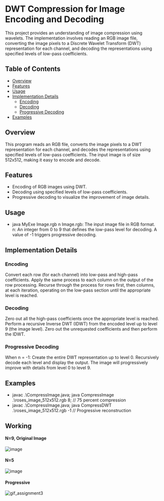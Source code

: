# DWT Compression for Image Encoding and Decoding

This project provides an understanding of image compression using wavelets. The implementation involves reading an RGB image file, converting the image pixels to a Discrete Wavelet Transform (DWT) representation for each channel, and decoding the representations using specified levels of low-pass coefficients.

## Table of Contents

- [Overview](#overview)
- [Features](#features)
- [Usage](#usage)
- [Implementation Details](#implementation-details)
  - [Encoding](#encoding)
  - [Decoding](#decoding)
  - [Progressive Decoding](#progressive-decoding)
- [Examples](#examples)

## Overview

This program reads an RGB file, converts the image pixels to a DWT representation for each channel, and decodes the representations using specified levels of low-pass coefficients. The input image is of size 512x512, making it easy to encode and decode.

## Features

- Encoding of RGB images using DWT.
- Decoding using specified levels of low-pass coefficients.
- Progressive decoding to visualize the improvement of image details.

## Usage
- java MyExe Image.rgb n
Image.rgb: The input image file in RGB format.
n: An integer from 0 to 9 that defines the low-pass level for decoding. A value of -1 triggers progressive decoding.

## Implementation Details
### Encoding
Convert each row (for each channel) into low-pass and high-pass coefficients.
Apply the same process to each column on the output of the row processing.
Recurse through the process for rows first, then columns, at each iteration, operating on the low-pass section until the appropriate level is reached.

### Decoding
Zero out all the high-pass coefficients once the appropriate level is reached.
Perform a recursive Inverse DWT (IDWT) from the encoded level up to level 9 (the image level).
Zero out the unrequested coefficients and then perform the IDWT.

### Progressive Decoding
When n = -1:
Create the entire DWT representation up to level 0.
Recursively decode each level and display the output.
The image will progressively improve with details from level 0 to level 9.

## Examples
- javac .\CompressImage.java; java CompressImage .\roses_image_512x512.rgb 8; // 75 percent compression
- javac .\CompressImage.java; java CompressDWT .\roses_image_512x512.rgb -1 // Progressive reconstruction

## Working

#### N=9, Original Image

![image](https://github.com/user-attachments/assets/fe6bd64a-223d-4359-a8a4-4d62326db753)

#### N=5
![image](https://github.com/user-attachments/assets/95344144-354a-43f3-aeb0-323ff82b983d)

#### Progressive
![gif_assignment3](https://github.com/user-attachments/assets/f7b657f8-8b9a-4978-bd13-fccf71935189)
